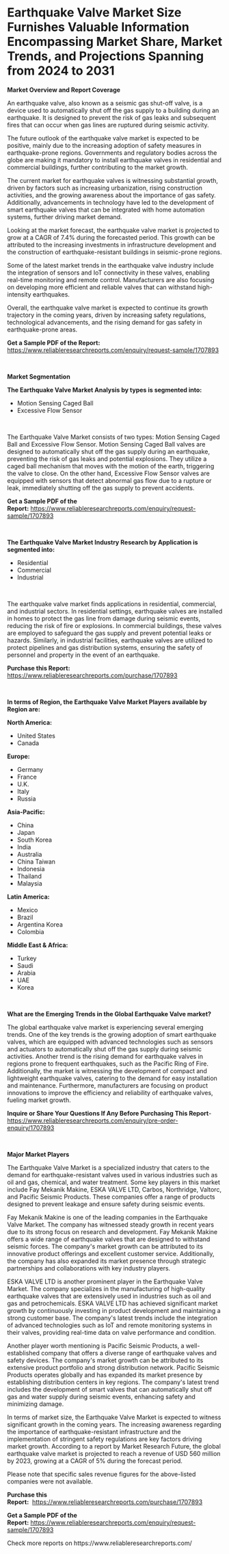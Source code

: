 <p><h1>Earthquake Valve Market Size Furnishes Valuable Information Encompassing Market Share, Market Trends, and Projections Spanning from 2024 to 2031</h1></p><p><strong>Market Overview and Report Coverage</strong></p>
<p><p>An earthquake valve, also known as a seismic gas shut-off valve, is a device used to automatically shut off the gas supply to a building during an earthquake. It is designed to prevent the risk of gas leaks and subsequent fires that can occur when gas lines are ruptured during seismic activity.</p><p>The future outlook of the earthquake valve market is expected to be positive, mainly due to the increasing adoption of safety measures in earthquake-prone regions. Governments and regulatory bodies across the globe are making it mandatory to install earthquake valves in residential and commercial buildings, further contributing to the market growth.</p><p>The current market for earthquake valves is witnessing substantial growth, driven by factors such as increasing urbanization, rising construction activities, and the growing awareness about the importance of gas safety. Additionally, advancements in technology have led to the development of smart earthquake valves that can be integrated with home automation systems, further driving market demand.</p><p>Looking at the market forecast, the earthquake valve market is projected to grow at a CAGR of 7.4% during the forecasted period. This growth can be attributed to the increasing investments in infrastructure development and the construction of earthquake-resistant buildings in seismic-prone regions.</p><p>Some of the latest market trends in the earthquake valve industry include the integration of sensors and IoT connectivity in these valves, enabling real-time monitoring and remote control. Manufacturers are also focusing on developing more efficient and reliable valves that can withstand high-intensity earthquakes.</p><p>Overall, the earthquake valve market is expected to continue its growth trajectory in the coming years, driven by increasing safety regulations, technological advancements, and the rising demand for gas safety in earthquake-prone areas.</p></p>
<p><strong>Get a Sample PDF of the Report:</strong> <a href="https://www.reliableresearchreports.com/enquiry/request-sample/1707893">https://www.reliableresearchreports.com/enquiry/request-sample/1707893</a></p>
<p>&nbsp;</p>
<p><strong>Market Segmentation</strong></p>
<p><strong>The Earthquake Valve Market Analysis by types is segmented into:</strong></p>
<p><ul><li>Motion Sensing Caged Ball</li><li>Excessive Flow Sensor</li></ul></p>
<p>&nbsp;</p>
<p><p>The Earthquake Valve Market consists of two types: Motion Sensing Caged Ball and Excessive Flow Sensor. Motion Sensing Caged Ball valves are designed to automatically shut off the gas supply during an earthquake, preventing the risk of gas leaks and potential explosions. They utilize a caged ball mechanism that moves with the motion of the earth, triggering the valve to close. On the other hand, Excessive Flow Sensor valves are equipped with sensors that detect abnormal gas flow due to a rupture or leak, immediately shutting off the gas supply to prevent accidents.</p></p>
<p><strong>Get a Sample PDF of the Report:</strong>&nbsp;<a href="https://www.reliableresearchreports.com/enquiry/request-sample/1707893">https://www.reliableresearchreports.com/enquiry/request-sample/1707893</a></p>
<p>&nbsp;</p>
<p><strong>The Earthquake Valve Market Industry Research by Application is segmented into:</strong></p>
<p><ul><li>Residential</li><li>Commercial</li><li>Industrial</li></ul></p>
<p>&nbsp;</p>
<p><p>The earthquake valve market finds applications in residential, commercial, and industrial sectors. In residential settings, earthquake valves are installed in homes to protect the gas line from damage during seismic events, reducing the risk of fire or explosions. In commercial buildings, these valves are employed to safeguard the gas supply and prevent potential leaks or hazards. Similarly, in industrial facilities, earthquake valves are utilized to protect pipelines and gas distribution systems, ensuring the safety of personnel and property in the event of an earthquake.</p></p>
<p><strong>Purchase this Report:</strong>&nbsp; <a href="https://www.reliableresearchreports.com/purchase/1707893">https://www.reliableresearchreports.com/purchase/1707893</a></p>
<p>&nbsp;</p>
<p><strong>In terms of Region, the Earthquake Valve Market Players available by Region are:</strong></p>
<p>
    <p> <strong> North America: </strong>
        <ul>
            <li>United States</li>
            <li>Canada</li>
        </ul>
        </p> 
    <p> <strong> Europe: </strong>
        <ul>
            <li>Germany</li>
            <li>France</li>
            <li>U.K.</li>
            <li>Italy</li>
            <li>Russia</li>
        </ul>
        </p> 
    <p> <strong> Asia-Pacific: </strong>
        <ul>
            <li>China</li>
            <li>Japan</li>
            <li>South Korea</li>
            <li>India</li>
            <li>Australia</li>
            <li>China Taiwan</li>
            <li>Indonesia</li>
            <li>Thailand</li>
            <li>Malaysia</li>
        </ul>
        </p> 
    <p> <strong> Latin America: </strong>
        <ul>
            <li>Mexico</li>
            <li>Brazil</li>
            <li>Argentina Korea</li>
            <li>Colombia</li>
        </ul>
        </p> 
    <p> <strong> Middle East & Africa: </strong>
        <ul>
            <li>Turkey</li>
            <li>Saudi</li>
            <li>Arabia</li>
            <li>UAE</li>
            <li>Korea</li>
        </ul>
    </p>
    </p>
<p>&nbsp;</p>
<p><strong>What are the Emerging Trends in the Global Earthquake Valve market?</strong></p>
<p><p>The global earthquake valve market is experiencing several emerging trends. One of the key trends is the growing adoption of smart earthquake valves, which are equipped with advanced technologies such as sensors and actuators to automatically shut off the gas supply during seismic activities. Another trend is the rising demand for earthquake valves in regions prone to frequent earthquakes, such as the Pacific Ring of Fire. Additionally, the market is witnessing the development of compact and lightweight earthquake valves, catering to the demand for easy installation and maintenance. Furthermore, manufacturers are focusing on product innovations to improve the efficiency and reliability of earthquake valves, fueling market growth.</p></p>
<p><strong>Inquire or Share Your Questions If Any Before Purchasing This Report</strong>- <a href="https://www.reliableresearchreports.com/enquiry/pre-order-enquiry/1707893">https://www.reliableresearchreports.com/enquiry/pre-order-enquiry/1707893</a></p>
<p>&nbsp;</p>
<p><strong>Major Market Players</strong></p>
<p><p>The Earthquake Valve Market is a specialized industry that caters to the demand for earthquake-resistant valves used in various industries such as oil and gas, chemical, and water treatment. Some key players in this market include Fay Mekanik Makine, ESKA VALVE LTD, Carbos, Northridge, Valtorc, and Pacific Seismic Products. These companies offer a range of products designed to prevent leakage and ensure safety during seismic events.</p><p>Fay Mekanik Makine is one of the leading companies in the Earthquake Valve Market. The company has witnessed steady growth in recent years due to its strong focus on research and development. Fay Mekanik Makine offers a wide range of earthquake valves that are designed to withstand seismic forces. The company's market growth can be attributed to its innovative product offerings and excellent customer service. Additionally, the company has also expanded its market presence through strategic partnerships and collaborations with key industry players.</p><p>ESKA VALVE LTD is another prominent player in the Earthquake Valve Market. The company specializes in the manufacturing of high-quality earthquake valves that are extensively used in industries such as oil and gas and petrochemicals. ESKA VALVE LTD has achieved significant market growth by continuously investing in product development and maintaining a strong customer base. The company's latest trends include the integration of advanced technologies such as IoT and remote monitoring systems in their valves, providing real-time data on valve performance and condition.</p><p>Another player worth mentioning is Pacific Seismic Products, a well-established company that offers a diverse range of earthquake valves and safety devices. The company's market growth can be attributed to its extensive product portfolio and strong distribution network. Pacific Seismic Products operates globally and has expanded its market presence by establishing distribution centers in key regions. The company's latest trend includes the development of smart valves that can automatically shut off gas and water supply during seismic events, enhancing safety and minimizing damage.</p><p>In terms of market size, the Earthquake Valve Market is expected to witness significant growth in the coming years. The increasing awareness regarding the importance of earthquake-resistant infrastructure and the implementation of stringent safety regulations are key factors driving market growth. According to a report by Market Research Future, the global earthquake valve market is projected to reach a revenue of USD 560 million by 2023, growing at a CAGR of 5% during the forecast period.</p><p>Please note that specific sales revenue figures for the above-listed companies were not available.</p></p>
<p><strong>Purchase this Report:</strong>&nbsp;&nbsp;<a href="https://www.reliableresearchreports.com/purchase/1707893">https://www.reliableresearchreports.com/purchase/1707893</a></p>
<p></p>
<p><strong>Get a Sample PDF of the Report:</strong>&nbsp;<a href="https://www.reliableresearchreports.com/enquiry/request-sample/1707893">https://www.reliableresearchreports.com/enquiry/request-sample/1707893</a></p>
<p>Check more reports on https://www.reliableresearchreports.com/</p>